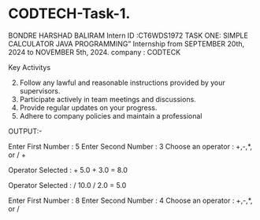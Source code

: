 # CODTECH-Task-1.

BONDRE HARSHAD BALIRAM
Intern ID :CT6WDS1972
TASK ONE: SIMPLE CALCULATOR
JAVA PROGRAMMING” Internship
from SEPTEMBER 20th, 2024 to NOVEMBER 5th, 2024.
company : CODTECK


Key Activitys 



2. Follow any lawful and reasonable instructions provided by your supervisors.
3. Participate actively in team meetings and discussions.
4. Provide regular updates on your progress.
5. Adhere to company policies and maintain a professional

OUTPUT:-


Enter First Number :
5
Enter Second  Number :
3
Choose an operator : +,-,*, or / 
+


Operator Selected : +
5.0 + 3.0 = 8.0

Operator Selected : /
10.0 / 2.0 = 5.0

Enter First Number :
8
Enter Second  Number :
4
Choose an operator : +,-,*, or / 
